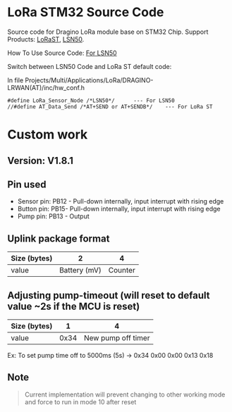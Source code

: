LoRa STM32 Source Code
===============
Source code for Dragino LoRa module base on STM32 Chip. 
Support Products: [LoRaST](http://www.dragino.com/products/lora/item/127-lora-st.html), [LSN50](http://www.dragino.com/products/lora/item/128-lsn50.html).

How To Use Source Code: [For LSN50](http://wiki1.dragino.com/index.php?title=LoRa_Sensor_Node-LSN50#Program_LSN50)

Switch between LSN50 Code and LoRa ST default code:

In file Projects/Multi/Applications/LoRa/DRAGINO-LRWAN(AT)/inc/hw_conf.h

    #define LoRa_Sensor_Node /*LSN50*/      --- For LSN50
    //#define AT_Data_Send /*AT+SEND or AT+SENDB*/    --- For LoRa ST

# Custom work

## Version: V1.8.1
## Pin used
- Sensor pin: PB12 - Pull-down internally, input interrupt with rising edge
- Button pin: PB15- Pull-down internally, input interrupt with rising edge
- Pump pin: PB13 - Output

## Uplink package format
| Size (bytes) |    2           |        4          |
|--------------|----------------|--------------------
| value        |  Battery (mV)  | Counter           |


## Adjusting pump-timeout (will reset to default value ~2s if the MCU is reset)

| Size (bytes) |    1           |        4          |
|--------------|----------------|--------------------
| value        |  0x34          | New pump off timer|

Ex: To set pump time off to 5000ms (5s) -> 0x34 0x00 0x00 0x13 0x18 
## Note
> Current implementation will prevent changing to other working mode and force to run in mode 10 after reset


	
	






